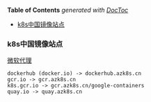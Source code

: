 <!-- START doctoc generated TOC please keep comment here to allow auto update -->
<!-- DON'T EDIT THIS SECTION, INSTEAD RE-RUN doctoc TO UPDATE -->
**Table of Contents**  *generated with [DocToc](https://github.com/thlorenz/doctoc)*

- [k8s中国镜像站点](#k8s%E4%B8%AD%E5%9B%BD%E9%95%9C%E5%83%8F%E7%AB%99%E7%82%B9)

<!-- END doctoc generated TOC please keep comment here to allow auto update -->

### k8s中国镜像站点

[微软代理](https://github.com/Azure/container-service-for-azure-china/blob/master/aks/README.md)

    dockerhub (docker.io) -> dockerhub.azk8s.cn
    gcr.io -> gcr.azk8s.cn
    k8s.gcr.io -> gcr.azk8s.cn/google-containers
    quay.io	-> quay.azk8s.cn